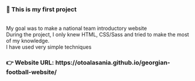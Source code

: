 <h3>🚀 This is my first project</h3> <br>
My goal was to make a national team introductory website <br>
During the project, I only knew HTML, CSS/Sass and tried to make the most of my knowledge.<br>
I have used very simple techniques <br>
<h3>👉 Website URL: https://otoalasania.github.io/georgian-football-website/ </h3>
